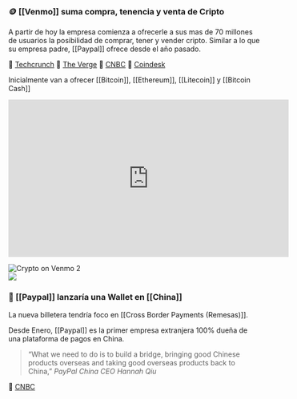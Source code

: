 ### 🪙 [[Venmo]] suma compra, tenencia y venta de Cripto

A partir de hoy la empresa comienza a ofrecerle a sus mas de 70 millones de usuarios la posibilidad de comprar, tener y vender cripto. Similar a lo que su empresa padre, [[Paypal]] ofrece desde el año pasado.

🔗 [Techcrunch](https://techcrunch.com/2021/04/20/venmo-adds-support-for-buying-holding-and-selling-cryptocurrencies/)
🔗 [The Verge](https://www.theverge.com/2021/4/20/22392274/venmo-cryptocurrency-support-buy-sell-hold-bitcoin?scrolla=5eb6d68b7fedc32c19ef33b4)
🔗 [CNBC](https://www.cnbc.com/2021/04/20/bitcoin-paypals-venmo-launches-cryptocurrency-buying-and-selling.html)
🔗 [Coindesk](https://www.coindesk.com/paypal-expands-its-crypto-offerings-to-its-venmo-payments-app)



Inicialmente van a ofrecer [[Bitcoin]], [[Ethereum]], [[Litecoin]] y [[Bitcoin Cash]]

<iframe width="560" height="315" src="https://www.youtube.com/embed/6eFIQxwvXD0" title="YouTube video player" frameborder="0" allow="accelerometer; autoplay; clipboard-write; encrypted-media; gyroscope; picture-in-picture" allowfullscreen></iframe>


![Crypto on Venmo 2](https://techcrunch.com/wp-content/uploads/2021/04/Crypto-on-Venmo-2.jpg?w=730&crop=1)
<br>
![](https://techcrunch.com/wp-content/uploads/2021/04/Crypto-on-Venmo-Share-screen.jpg?w=680)


### 👛 [[Paypal]] lanzaría una Wallet en [[China]]

La nueva billetera tendría foco en [[Cross Border Payments (Remesas)]]. 

Desde Enero, [[Paypal]] es la primer empresa extranjera 100% dueña de una plataforma de pagos en China.

> “What we need to do is to build a bridge, bringing good Chinese products overseas and taking good overseas products back to China,” 
*PayPal China CEO Hannah Qiu* 


🔗 [CNBC](https://www.cnbc.com/2021/04/20/paypal-to-launch-wallet-in-china-focused-on-cross-border-payments.html)